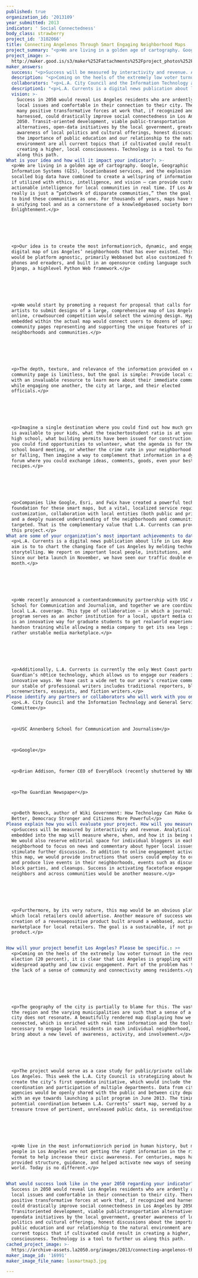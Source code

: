 ```yaml
---
published: true
organization_id: '2013109'
year_submitted: 2013
indicator: ' Social Connectedness'
body_class: strawberry
project_id: '3102066'
title: Connecting Angelenos Through Smart Engaging Neighborhood Maps
project_summary: "<p>We are living in a golden age of cartography. Google, Geographic Information Systems (GIS), location-based services, and the explosion of so-called big data have combined to create a wellspring of information that — if utilized with ethics, intelligence, and vision — can provide customized, actionable intelligence for local communities in real time. If Los Angeles really is just a “patchwork of disparate communities,” then the goal should be to bind these communities as one. For thousands of years, maps have served as a unifying tool and as a cornerstone of a knowledge-based society born from the Enlightenment.</p> \r\n\r\n<p>Our idea is to create the most information-rich, dynamic, and engaging digital map of Los Angeles’ neighborhoods that has ever existed. This map would be platform agnostic, primarily Web-based but also customized for mobile phones and e-readers, and built in an open-source coding language such as Django, a high-level Python Web framework.</p> \r\n\r\n<p>We would start by promoting a request for proposal that calls for local artists to submit designs of a large, comprehensive map of Los Angeles. An online, crowd-sourced competition would select the winning design. Hyperlinks embedded within the actual map would connect users to dozens of specific community pages representing and supporting the unique features of individual neighborhoods and communities.</p> \r\n\r\n<p>The depth, texture, and relevance of the information provided on each community page is limitless, but the goal is simple: Provide local citizens with an invaluable resource to learn more about their immediate communities while engaging one another, the city at large, and their elected officials.</p>\r\n\r\n<p>Imagine a single destination where you could find out how much green space is available to your kids, what the teacher-to-student ratio is at your local high school, what building permits have been issued for construction, where you could find opportunities to volunteer, what the agenda is for the upcoming school board meeting, or whether the crime rate in your neighborhood is rising or falling, Then imagine a way to complement that information in a dynamic forum where you could exchange ideas, comments, goods, even your best recipes.</p> \r\n\r\n<p>Companies like Google, Esri, and Fwix have created a powerful technological foundation for these smart maps, but a vital, localized service requires customization, collaboration with local entities (both public and private), and a deeply nuanced understanding of the neighborhoods and communities targeted. That is the complementary value that L.A. Currents can provide to this project.</p>"
project_image: >-
  http://maker.good.is/s3/maker%252Fattachments%252Fproject_photos%252Fimages%252F16991%252Fdisplay%252Flasmartmap3.jpg=c570x385
maker_answers:
  success: "<p>Success will be measured by interactivity and revenue. Analytical metrics embedded into the map will measure where, when, and how it is being utilized. We would also reserve editorial space for individual bloggers in each neighborhood to focus on news and commentary about hyper local issues to stimulate further discussion. In addition to online engagement activated by this map, we would provide instructions that users could employ to organize and produce live events in their neighborhoods, events such as discussions, block parties, and cleanups. Success in activating face-to-face engagement among neighbors and across communities would be another measure.</p>\r\n\r\n<p>Furthermore, by its very nature, this map would be an obvious platform on which local retailers could advertise. Another measure of success would be the creation of a revenue-positive product built around a web-based, auction marketplace for local retailers. The goal is a sustainable, if not profitable, product.</p> \r\n"
  description: "<p>Coming on the heels of the extremely low voter turnout in the recent local election (20 percent), it is clear that Los Angeles is grappling with widespread apathy and low civic engagement. Part of the problem has to do with the lack of a sense of community and connectivity among residents.</p> \r\n\r\n<p>The geography of the city is partially to blame for this. The vastness of the region and the varying municipalities are such that a sense of a unified city does not resonate. A beautifully rendered map displaying how we are all connected, which is enriched with real time information and the tools necessary to engage local residents in each individual neighborhood, will bring about a new level of awareness, activity, and involvement.</p> \r\n\r\n<p>The project would serve as a case study for public/private collaboration in Los Angeles. This week the L.A. City Council is strategizing about how to create the city’s first open-data initiative, which would include the coordination and participation of multiple departments. Data from city agencies would be openly shared with the public and between city departments with an eye towards launching a pilot program in June 2013. The timing for a potential coordination between L.A. Currents’ smart map, served by a virtual treasure trove of pertinent, unreleased public data, is serendipitous.</p> \r\n\r\n<p>We live in the most information-rich period in human history, but many people in Los Angeles are not getting the right information in the right format to help increase their civic awareness. For centuries, maps have provided structure, guidance, and helped activate new ways of seeing the world. Today is no different.</p> \r\n"
  collaborators: "<p>L.A. City Council and the Information Technology and General Services Committee</p>\r\n<p>USC Annenberg School for Communication and Journalism</p>\r\n<p>Google</p>\r\n<p>Brian Addison, former CEO of EveryBlock (recently shuttered by NBC)</p>\r\n<p>The Guardian Newspaper</p>\r\n<p>Beth Noveck, author of Wiki Government: How Technology Can Make Government Better, Democracy Stronger and Citizens More Powerful</p>"
  description1: "<p>L.A. Currents is a digital news publication about life in Los Angeles. Our aim is to to chart the changing face of Los Angeles by melding technology and storytelling. We report on important local people, institutions, and trends. Since our beta launch in November, we have seen our traffic double every month.</p> \r\n\r\n<p>We recently announced a content-and-community partnership with USC Annenberg School for Communication and Journalism, and together we are coordinating our local L.A. coverage. This type of collaboration — in which a journalism program serves as an anchor institution for a local, upstart media company — is an innovative way for graduate students to get real-world experience and hands-on training while allowing a media company to get its sea legs in a rather unstable media marketplace.</p>  \r\n\r\n<p>Additionally, L.A. Currents is currently the only West Coast partner of The Guardian’s n0tice technology, which allows us to engage our readers in new and innovative ways. We have cast a wide net to our area’s creative community, and our stable of professional writers includes traditional reporters, bloggers, screenwriters, essayists, and fiction writers.</p> "
  vision: >-
    Success in 2050 would reveal Los Angeles residents who are ardently aware of
    local issues and comfortable in their connection to their city. There are
    many positive transformative forces at work that, if recognized and
    harnessed, could drastically improve social connectedness in Los Angeles by
    2050. Transit-oriented development, viable public-transportation
    alternatives, open-data initiatives by the local government, greater
    awareness of local politics and cultural offerings, honest discussions about
    the importance of public education and our relationship to the natural
    environment are all current topics that if cultivated could result in
    creating a higher, local consciousness. Technology is a tool to further us
    along this path. 
What is your idea and how will it impact your indicator?: >-
  <p>We are living in a golden age of cartography. Google, Geographic
  Information Systems (GIS), locationbased services, and the explosion of
  socalled big data have combined to create a wellspring of information that —
  if utilized with ethics, intelligence, and vision — can provide customized,
  actionable intelligence for local communities in real time. If Los Angeles
  really is just a “patchwork of disparate communities,” then the goal should be
  to bind these communities as one. For thousands of years, maps have served as
  a unifying tool and as a cornerstone of a knowledgebased society born from the
  Enlightenment.</p> 






  <p>Our idea is to create the most informationrich, dynamic, and engaging
  digital map of Los Angeles’ neighborhoods that has ever existed. This map
  would be platform agnostic, primarily Webbased but also customized for mobile
  phones and ereaders, and built in an opensource coding language such as
  Django, a highlevel Python Web framework.</p> 






  <p>We would start by promoting a request for proposal that calls for local
  artists to submit designs of a large, comprehensive map of Los Angeles. An
  online, crowdsourced competition would select the winning design. Hyperlinks
  embedded within the actual map would connect users to dozens of specific
  community pages representing and supporting the unique features of individual
  neighborhoods and communities.</p> 






  <p>The depth, texture, and relevance of the information provided on each
  community page is limitless, but the goal is simple: Provide local citizens
  with an invaluable resource to learn more about their immediate communities
  while engaging one another, the city at large, and their elected
  officials.</p>






  <p>Imagine a single destination where you could find out how much green space
  is available to your kids, what the teachertostudent ratio is at your local
  high school, what building permits have been issued for construction, where
  you could find opportunities to volunteer, what the agenda is for the upcoming
  school board meeting, or whether the crime rate in your neighborhood is rising
  or falling, Then imagine a way to complement that information in a dynamic
  forum where you could exchange ideas, comments, goods, even your best
  recipes.</p> 






  <p>Companies like Google, Esri, and Fwix have created a powerful technological
  foundation for these smart maps, but a vital, localized service requires
  customization, collaboration with local entities (both public and private),
  and a deeply nuanced understanding of the neighborhoods and communities
  targeted. That is the complementary value that L.A. Currents can provide to
  this project.</p>
What are some of your organization’s most important achievements to date?: >-
  <p>L.A. Currents is a digital news publication about life in Los Angeles. Our
  aim is to to chart the changing face of Los Angeles by melding technology and
  storytelling. We report on important local people, institutions, and trends.
  Since our beta launch in November, we have seen our traffic double every
  month.</p> 






  <p>We recently announced a contentandcommunity partnership with USC Annenberg
  School for Communication and Journalism, and together we are coordinating our
  local L.A. coverage. This type of collaboration — in which a journalism
  program serves as an anchor institution for a local, upstart media company —
  is an innovative way for graduate students to get realworld experience and
  handson training while allowing a media company to get its sea legs in a
  rather unstable media marketplace.</p>  






  <p>Additionally, L.A. Currents is currently the only West Coast partner of The
  Guardian’s n0tice technology, which allows us to engage our readers in new and
  innovative ways. We have cast a wide net to our area’s creative community, and
  our stable of professional writers includes traditional reporters, bloggers,
  screenwriters, essayists, and fiction writers.</p> 
Please identify any partners or collaborators who will work with you on this project.: >-
  <p>L.A. City Council and the Information Technology and General Services
  Committee</p>



  <p>USC Annenberg School for Communication and Journalism</p>



  <p>Google</p>



  <p>Brian Addison, former CEO of EveryBlock (recently shuttered by NBC)</p>



  <p>The Guardian Newspaper</p>



  <p>Beth Noveck, author of Wiki Government: How Technology Can Make Government
  Better, Democracy Stronger and Citizens More Powerful</p>
Please explain how you will evaluate your project. How will you measure success?: >+
  <p>Success will be measured by interactivity and revenue. Analytical metrics
  embedded into the map will measure where, when, and how it is being utilized.
  We would also reserve editorial space for individual bloggers in each
  neighborhood to focus on news and commentary about hyper local issues to
  stimulate further discussion. In addition to online engagement activated by
  this map, we would provide instructions that users could employ to organize
  and produce live events in their neighborhoods, events such as discussions,
  block parties, and cleanups. Success in activating facetoface engagement among
  neighbors and across communities would be another measure.</p>






  <p>Furthermore, by its very nature, this map would be an obvious platform on
  which local retailers could advertise. Another measure of success would be the
  creation of a revenuepositive product built around a webbased, auction
  marketplace for local retailers. The goal is a sustainable, if not profitable,
  product.</p> 


How will your project benefit Los Angeles? Please be specific.: >+
  <p>Coming on the heels of the extremely low voter turnout in the recent local
  election (20 percent), it is clear that Los Angeles is grappling with
  widespread apathy and low civic engagement. Part of the problem has to do with
  the lack of a sense of community and connectivity among residents.</p> 






  <p>The geography of the city is partially to blame for this. The vastness of
  the region and the varying municipalities are such that a sense of a unified
  city does not resonate. A beautifully rendered map displaying how we are all
  connected, which is enriched with real time information and the tools
  necessary to engage local residents in each individual neighborhood, will
  bring about a new level of awareness, activity, and involvement.</p> 






  <p>The project would serve as a case study for public/private collaboration in
  Los Angeles. This week the L.A. City Council is strategizing about how to
  create the city’s first opendata initiative, which would include the
  coordination and participation of multiple departments. Data from city
  agencies would be openly shared with the public and between city departments
  with an eye towards launching a pilot program in June 2013. The timing for a
  potential coordination between L.A. Currents’ smart map, served by a virtual
  treasure trove of pertinent, unreleased public data, is serendipitous.</p> 






  <p>We live in the most informationrich period in human history, but many
  people in Los Angeles are not getting the right information in the right
  format to help increase their civic awareness. For centuries, maps have
  provided structure, guidance, and helped activate new ways of seeing the
  world. Today is no different.</p> 


What would success look like in the year 2050 regarding your indicator?: >-
  Success in 2050 would reveal Los Angeles residents who are ardently aware of
  local issues and comfortable in their connection to their city. There are many
  positive transformative forces at work that, if recognized and harnessed,
  could drastically improve social connectedness in Los Angeles by 2050.
  Transitoriented development, viable publictransportation alternatives,
  opendata initiatives by the local government, greater awareness of local
  politics and cultural offerings, honest discussions about the importance of
  public education and our relationship to the natural environment are all
  current topics that if cultivated could result in creating a higher, local
  consciousness. Technology is a tool to further us along this path. 
cached_project_image: >-
  https://archive-assets.la2050.org/images/2013/connecting-angelenos-through-smart-engaging-neighborhood-maps/maker.good.is/s3/maker%252Fattachments%252Fproject_photos%252Fimages%252F16991%252Fdisplay%252Flasmartmap3.jpg=c570x385.jpg
maker_image_id: '16991'
maker_image_file_name: lasmartmap3.jpg

---
```

